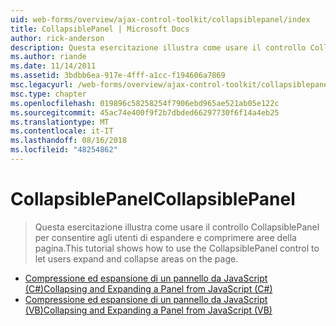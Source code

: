 ```yaml
---
uid: web-forms/overview/ajax-control-toolkit/collapsiblepanel/index
title: CollapsiblePanel | Microsoft Docs
author: rick-anderson
description: Questa esercitazione illustra come usare il controllo CollapsiblePanel per consentire agli utenti di espandere e comprimere aree della pagina.
ms.author: riande
ms.date: 11/14/2011
ms.assetid: 3bdbb6ea-917e-4fff-a1cc-f194606a7869
msc.legacyurl: /web-forms/overview/ajax-control-toolkit/collapsiblepanel
msc.type: chapter
ms.openlocfilehash: 019896c58258254f7906ebd965ae521ab05e122c
ms.sourcegitcommit: 45ac74e400f9f2b7dbded66297730f6f14a4eb25
ms.translationtype: MT
ms.contentlocale: it-IT
ms.lasthandoff: 08/16/2018
ms.locfileid: "48254862"
---
```

<a name="collapsiblepanel"></a><span data-ttu-id="d82d7-103">CollapsiblePanel</span><span class="sxs-lookup"><span data-stu-id="d82d7-103">CollapsiblePanel</span></span>
====================
> <span data-ttu-id="d82d7-104">Questa esercitazione illustra come usare il controllo CollapsiblePanel per consentire agli utenti di espandere e comprimere aree della pagina.</span><span class="sxs-lookup"><span data-stu-id="d82d7-104">This tutorial shows how to use the CollapsiblePanel control to let users expand and collapse areas on the page.</span></span>


- [<span data-ttu-id="d82d7-105">Compressione ed espansione di un pannello da JavaScript (C#)</span><span class="sxs-lookup"><span data-stu-id="d82d7-105">Collapsing and Expanding a Panel from JavaScript (C#)</span></span>](collapsing-and-expanding-a-panel-from-javascript-cs.md)
- [<span data-ttu-id="d82d7-106">Compressione ed espansione di un pannello da JavaScript (VB)</span><span class="sxs-lookup"><span data-stu-id="d82d7-106">Collapsing and Expanding a Panel from JavaScript (VB)</span></span>](collapsing-and-expanding-a-panel-from-javascript-vb.md)
